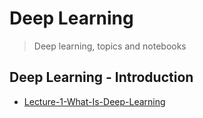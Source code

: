 # Deep Learning

> Deep learning, topics and notebooks

## Deep Learning - Introduction 
* [Lecture-1-What-Is-Deep-Learning](https://www.udemy.com/course/machinelearning/learn/lecture/6760400#overview)